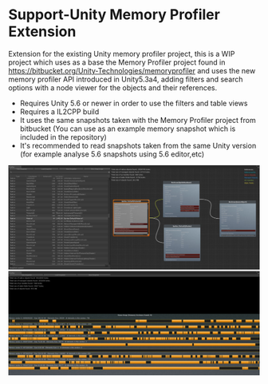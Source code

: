 # Support-Unity Memory Profiler Extension
Extension for the existing Unity memory profiler project, this is a WIP project which uses as a base the Memory Profiler project found in https://bitbucket.org/Unity-Technologies/memoryprofiler and uses the new memory profiler API introduced in Unity5.3a4, adding filters and search options with a node viewer for the objects and their references.

* Requires Unity 5.6 or newer in order to use the filters and table views
* Requires a IL2CPP build
* It uses the same snapshots taken with the Memory Profiler project from bitbucket (You can use as an example memory snapshot which is included in the repository)
* It's recommended to read snapshots taken from the same Unity version (for example analyse 5.6 snapshots using 5.6 editor,etc) 

![Alt text](/Documentation/Images/TreeView.jpg?raw=true "Memory Profiler Tree/Node Window")
![Alt text](/Documentation/Images/HeapView.jpg?raw=true "Memory Profiler Heap Window")

